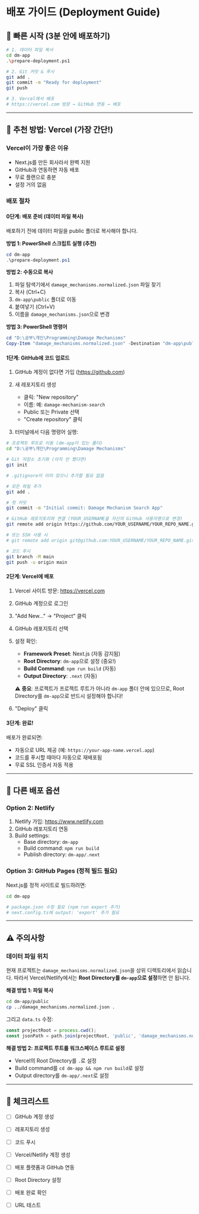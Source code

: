 # 배포 가이드 (Deployment Guide)

## 🚀 빠른 시작 (3분 안에 배포하기)

```bash
# 1. 데이터 파일 복사
cd dm-app
.\prepare-deployment.ps1

# 2. Git 커밋 & 푸시
git add .
git commit -m "Ready for deployment"
git push

# 3. Vercel에서 배포
# https://vercel.com 방문 → GitHub 연동 → 배포
```

---

## 🌟 추천 방법: Vercel (가장 간단!)

### Vercel이 가장 좋은 이유
- Next.js를 만든 회사라서 완벽 지원
- GitHub과 연동하면 자동 배포
- 무료 플랜으로 충분
- 설정 거의 없음

### 배포 절차

#### 0단계: 배포 준비 (데이터 파일 복사)

배포하기 전에 데이터 파일을 public 폴더로 복사해야 합니다.

**방법 1: PowerShell 스크립트 실행 (추천)**
```powershell
cd dm-app
.\prepare-deployment.ps1
```

**방법 2: 수동으로 복사**
1. 파일 탐색기에서 `damage_mechanisms.normalized.json` 파일 찾기
2. 복사 (Ctrl+C)
3. `dm-app\public` 폴더로 이동
4. 붙여넣기 (Ctrl+V)
5. 이름을 `damage_mechanisms.json`으로 변경

**방법 3: PowerShell 명령어**
```powershell
cd "D:\공부\개인\Programming\Damage Mechanisms"
Copy-Item "damage_mechanisms.normalized.json" -Destination "dm-app\public\damage_mechanisms.json"
```

#### 1단계: GitHub에 코드 업로드

1. GitHub 계정이 없다면 가입 (https://github.com)
2. 새 레포지토리 생성
   - 클릭: "New repository"
   - 이름: 예: `damage-mechanism-search`
   - Public 또는 Private 선택
   - "Create repository" 클릭

3. 터미널에서 다음 명령어 실행:

```bash
# 프로젝트 루트로 이동 (dm-app이 있는 폴더)
cd "D:\공부\개인\Programming\Damage Mechanisms"

# Git 저장소 초기화 (아직 안 했다면)
git init

# .gitignore이 이미 있으니 추가할 필요 없음

# 모든 파일 추가
git add .

# 첫 커밋
git commit -m "Initial commit: Damage Mechanism Search App"

# GitHub 레포지토리와 연결 (YOUR_USERNAME을 자신의 GitHub 사용자명으로 변경)
git remote add origin https://github.com/YOUR_USERNAME/YOUR_REPO_NAME.git

# 또는 SSH 사용 시
# git remote add origin git@github.com:YOUR_USERNAME/YOUR_REPO_NAME.git

# 코드 푸시
git branch -M main
git push -u origin main
```

#### 2단계: Vercel에 배포

1. Vercel 사이트 방문: https://vercel.com
2. GitHub 계정으로 로그인
3. "Add New..." → "Project" 클릭
4. GitHub 레포지토리 선택
5. 설정 확인:
   - **Framework Preset**: Next.js (자동 감지됨)
   - **Root Directory**: `dm-app`으로 설정 (중요!)
   - **Build Command**: `npm run build` (자동)
   - **Output Directory**: `.next` (자동)
   
   ⚠️ **중요**: 프로젝트가 프로젝트 루트가 아니라 `dm-app` 폴더 안에 있으므로, 
   Root Directory를 `dm-app`으로 반드시 설정해야 합니다!
   
6. "Deploy" 클릭

#### 3단계: 완료!

배포가 완료되면:
- 자동으로 URL 제공 (예: `https://your-app-name.vercel.app`)
- 코드를 푸시할 때마다 자동으로 재배포됨
- 무료 SSL 인증서 자동 적용

---

## 🔄 다른 배포 옵션

### Option 2: Netlify

1. Netlify 가입: https://www.netlify.com
2. GitHub 레포지토리 연동
3. Build settings:
   - Base directory: `dm-app`
   - Build command: `npm run build`
   - Publish directory: `dm-app/.next`

### Option 3: GitHub Pages (정적 빌드 필요)

Next.js를 정적 사이트로 빌드하려면:

```bash
cd dm-app

# package.json 수정 필요 (npm run export 추가)
# next.config.ts에 output: 'export' 추가 필요
```

---

## ⚠️ 주의사항

### 데이터 파일 위치
현재 프로젝트는 `damage_mechanisms.normalized.json`을 상위 디렉토리에서 읽습니다.
따라서 Vercel/Netlify에서는 **Root Directory를 `dm-app`으로 설정**하면 안 됩니다.

**해결 방법 1: 파일 복사**
```bash
cd dm-app/public
cp ../damage_mechanisms.normalized.json .
```

그리고 `data.ts` 수정:
```typescript
const projectRoot = process.cwd();
const jsonPath = path.join(projectRoot, 'public', 'damage_mechanisms.normalized.json');
```

**해결 방법 2: 프로젝트 루트를 워크스페이스 루트로 설정**
- Vercel의 Root Directory를 `.`로 설정
- Build command를 `cd dm-app && npm run build`로 설정
- Output directory를 `dm-app/.next`로 설정

---

## 📝 체크리스트

- [ ] GitHub 계정 생성
- [ ] 레포지토리 생성
- [ ] 코드 푸시
- [ ] Vercel/Netlify 계정 생성
- [ ] 배포 플랫폼과 GitHub 연동
- [ ] Root Directory 설정
- [ ] 배포 완료 확인
- [ ] URL 테스트

